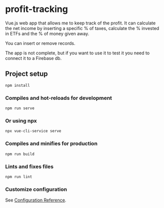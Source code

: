 # profit-tracking

Vue.js web app that allows me to keep track of the profit. It can calculate the net income by inserting a specific % of taxes, calculate the % invested in ETFs and the % of money given away.

You can insert or remove records.

The app is not complete, but if you want to use it to test it you need to connect it to a Firebase db.

## Project setup
```
npm install
```

### Compiles and hot-reloads for development
```
npm run serve

```
### Or using npx
```
npx vue-cli-service serve
```
### Compiles and minifies for production
```
npm run build
```

### Lints and fixes files
```
npm run lint
```

### Customize configuration
See [Configuration Reference](https://cli.vuejs.org/config/).

